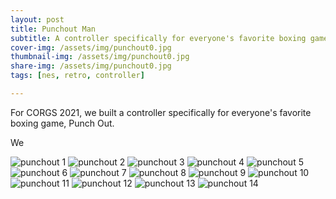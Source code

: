 ```yaml
---
layout: post
title: Punchout Man
subtitle: A controller specifically for everyone's favorite boxing game
cover-img: /assets/img/punchout0.jpg
thumbnail-img: /assets/img/punchout0.jpg
share-img: /assets/img/punchout0.jpg
tags: [nes, retro, controller]

---
```


For CORGS 2021, we built a controller specifically for everyone's favorite boxing game, Punch Out.

We 


![punchout 1](/assets/img/punchout1.jpg)
![punchout 2](/assets/img/punchout2.jpg)
![punchout 3](/assets/img/punchout3.jpg)
![punchout 4](/assets/img/punchout4.jpg)
![punchout 5](/assets/img/punchout5.jpg)
![punchout 6](/assets/img/punchout6.jpg)
![punchout 7](/assets/img/punchout7.jpg)
![punchout 8](/assets/img/punchout8.jpg)
![punchout 9](/assets/img/punchout9.jpg)
![punchout 10](/assets/img/punchout10.jpg)
![punchout 11](/assets/img/punchout11.jpg)
![punchout 12](/assets/img/punchout12.jpg)
![punchout 13](/assets/img/punchout13.jpg)
![punchout 14](/assets/img/punchout14.jpg)


